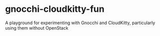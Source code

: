 # gnocchi-cloudkitty-fun
A playground for experimenting with Gnocchi and CloudKitty, particularly using them without OpenStack
